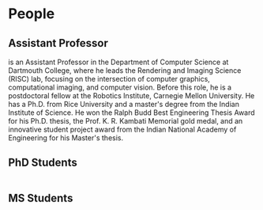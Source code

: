 # People

## Assistant Professor
<Professor name="Adithya Pediredla" image="/images/portrait/AP.jpeg" link="https://sites.google.com/view/adithyapediredla/">
 is an Assistant Professor in the Department of Computer Science at Dartmouth College, where he leads the Rendering and Imaging Science (RISC) lab, focusing on the intersection of computer graphics, computational imaging, and computer vision. Before this role, he is a postdoctoral fellow at the Robotics Institute, Carnegie Mellon University. He has a Ph.D. from Rice University and a master's degree from the Indian Institute of Science. He won the Ralph Budd Best Engineering Thesis Award for his Ph.D. thesis, the Prof. K. R. Kambati Memorial gold medal, and an innovative student project award from the Indian National Academy of Engineering for his Master's thesis.
</Professor>

## PhD Students
<div class="flex-container">
  <Student name="Juhyeon Kim" image="/images/portrait/example.png" year="2022-present" studentUrl="https://juhyeonkim.netlify.app/" />
  <Student name="Sarah Friday" image="/images/portrait/example.png" year="2023-present" studentUrl="https://www.linkedin.com/in/sarah-k-friday/" />
  <Student name="Dhawal Sirikonda" image="/images/portrait/example.png" year="2023-present" studentUrl="https://scholar.google.co.in/citations?user=VCfRKJwAAAAJ&hl=en" />
  <Student name="Quinton(Ziyuan) Qu" image="/images/portrait/QQ.jpg" year="2024-present" studentUrl="http://quintonq.top/index.php/projects/" />
  
  <!-- Add more students... -->
</div>

## MS Students
<div class="flex-container">
  <Student name="Yunzi Shi" image="/images/portrait/YS.jpg" year="2023-2024" studentUrl="https://shiyunzi.info/" />
  <Student name="Atul Agarwal" image="/images/portrait/example.png" year="2024" studentUrl="http://example.com" />
  
  <!-- Add more students... -->
</div>

<script setup>
import Professor from '../../components/Professor.vue'
import Student from '../../components/Student.vue'
</script>

<style>
.flex-container {
  display: flex;
  flex-wrap: wrap;
  gap: clamp(0px, calc(3vw - 32px), 16.2px);
  align-items: center;
  justify-content: center;
}
</style>